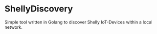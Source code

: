 # ShellyDiscovery
Simple tool written in Golang to discover Shelly IoT-Devices within a local network.
